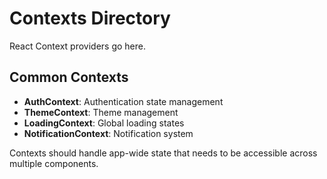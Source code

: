 # Contexts Directory

React Context providers go here.

## Common Contexts

- **AuthContext**: Authentication state management
- **ThemeContext**: Theme management
- **LoadingContext**: Global loading states
- **NotificationContext**: Notification system

Contexts should handle app-wide state that needs to be accessible across multiple components. 
